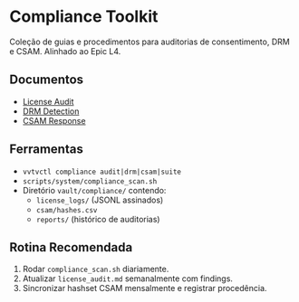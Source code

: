 # Compliance Toolkit

Coleção de guias e procedimentos para auditorias de consentimento, DRM e CSAM.
Alinhado ao Epic L4.

## Documentos

- [License Audit](./license_audit.md)
- [DRM Detection](./drm_detection.md)
- [CSAM Response](./csam_response.md)

## Ferramentas

- `vvtvctl compliance audit|drm|csam|suite`
- `scripts/system/compliance_scan.sh`
- Diretório `vault/compliance/` contendo:
  - `license_logs/` (JSONL assinados)
  - `csam/hashes.csv`
  - `reports/` (histórico de auditorias)

## Rotina Recomendada

1. Rodar `compliance_scan.sh` diariamente.
2. Atualizar `license_audit.md` semanalmente com findings.
3. Sincronizar hashset CSAM mensalmente e registrar procedência.
